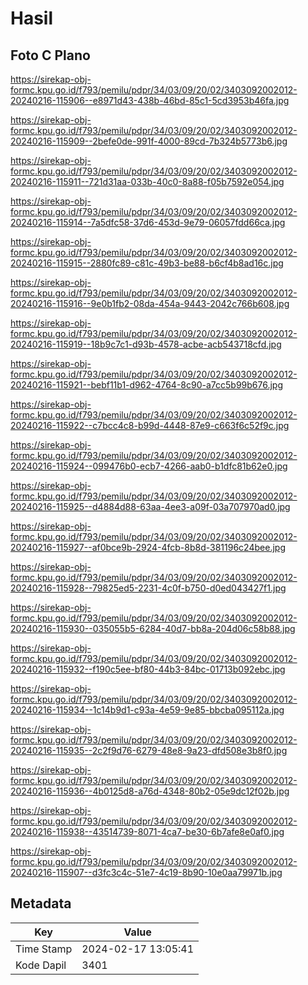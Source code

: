 # Hasil

## Foto C Plano

https://sirekap-obj-formc.kpu.go.id/f793/pemilu/pdpr/34/03/09/20/02/3403092002012-20240216-115906--e8971d43-438b-46bd-85c1-5cd3953b46fa.jpg

https://sirekap-obj-formc.kpu.go.id/f793/pemilu/pdpr/34/03/09/20/02/3403092002012-20240216-115909--2befe0de-991f-4000-89cd-7b324b5773b6.jpg

https://sirekap-obj-formc.kpu.go.id/f793/pemilu/pdpr/34/03/09/20/02/3403092002012-20240216-115911--721d31aa-033b-40c0-8a88-f05b7592e054.jpg

https://sirekap-obj-formc.kpu.go.id/f793/pemilu/pdpr/34/03/09/20/02/3403092002012-20240216-115914--7a5dfc58-37d6-453d-9e79-06057fdd66ca.jpg

https://sirekap-obj-formc.kpu.go.id/f793/pemilu/pdpr/34/03/09/20/02/3403092002012-20240216-115915--2880fc89-c81c-49b3-be88-b6cf4b8ad16c.jpg

https://sirekap-obj-formc.kpu.go.id/f793/pemilu/pdpr/34/03/09/20/02/3403092002012-20240216-115916--9e0b1fb2-08da-454a-9443-2042c766b608.jpg

https://sirekap-obj-formc.kpu.go.id/f793/pemilu/pdpr/34/03/09/20/02/3403092002012-20240216-115919--18b9c7c1-d93b-4578-acbe-acb543718cfd.jpg

https://sirekap-obj-formc.kpu.go.id/f793/pemilu/pdpr/34/03/09/20/02/3403092002012-20240216-115921--bebf11b1-d962-4764-8c90-a7cc5b99b676.jpg

https://sirekap-obj-formc.kpu.go.id/f793/pemilu/pdpr/34/03/09/20/02/3403092002012-20240216-115922--c7bcc4c8-b99d-4448-87e9-c663f6c52f9c.jpg

https://sirekap-obj-formc.kpu.go.id/f793/pemilu/pdpr/34/03/09/20/02/3403092002012-20240216-115924--099476b0-ecb7-4266-aab0-b1dfc81b62e0.jpg

https://sirekap-obj-formc.kpu.go.id/f793/pemilu/pdpr/34/03/09/20/02/3403092002012-20240216-115925--d4884d88-63aa-4ee3-a09f-03a707970ad0.jpg

https://sirekap-obj-formc.kpu.go.id/f793/pemilu/pdpr/34/03/09/20/02/3403092002012-20240216-115927--af0bce9b-2924-4fcb-8b8d-381196c24bee.jpg

https://sirekap-obj-formc.kpu.go.id/f793/pemilu/pdpr/34/03/09/20/02/3403092002012-20240216-115928--79825ed5-2231-4c0f-b750-d0ed043427f1.jpg

https://sirekap-obj-formc.kpu.go.id/f793/pemilu/pdpr/34/03/09/20/02/3403092002012-20240216-115930--035055b5-6284-40d7-bb8a-204d06c58b88.jpg

https://sirekap-obj-formc.kpu.go.id/f793/pemilu/pdpr/34/03/09/20/02/3403092002012-20240216-115932--f190c5ee-bf80-44b3-84bc-01713b092ebc.jpg

https://sirekap-obj-formc.kpu.go.id/f793/pemilu/pdpr/34/03/09/20/02/3403092002012-20240216-115934--1c14b9d1-c93a-4e59-9e85-bbcba095112a.jpg

https://sirekap-obj-formc.kpu.go.id/f793/pemilu/pdpr/34/03/09/20/02/3403092002012-20240216-115935--2c2f9d76-6279-48e8-9a23-dfd508e3b8f0.jpg

https://sirekap-obj-formc.kpu.go.id/f793/pemilu/pdpr/34/03/09/20/02/3403092002012-20240216-115936--4b0125d8-a76d-4348-80b2-05e9dc12f02b.jpg

https://sirekap-obj-formc.kpu.go.id/f793/pemilu/pdpr/34/03/09/20/02/3403092002012-20240216-115938--43514739-8071-4ca7-be30-6b7afe8e0af0.jpg

https://sirekap-obj-formc.kpu.go.id/f793/pemilu/pdpr/34/03/09/20/02/3403092002012-20240216-115907--d3fc3c4c-51e7-4c19-8b90-10e0aa79971b.jpg


## Metadata

| Key        | Value               |
| ---------- | ------------------- |
| Time Stamp | 2024-02-17 13:05:41 |
| Kode Dapil | 3401                |



